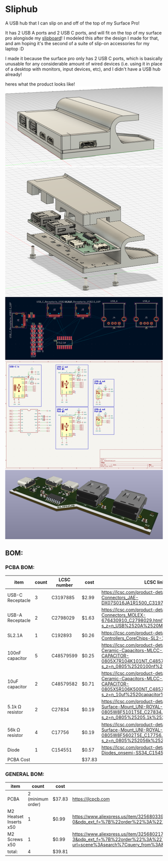 # Sliphub
A USB hub that I can slip on and off of the top of my Surface Pro! 

It has 2 USB A ports and 2 USB C ports, and will fit on the top of my surface pro alongisde my [slipboard](https://github.com/ila-io/slipboard/)! I modeled this after the design I made for that, and am hoping it's the second of a suite of slip-on accessories for my laptop :D


I made it because the surface pro only has 2 USB C ports, which is basically unusable for any considerable amount of wired devices (i.e. using it in place of a desktop with monitors, input devices, etc), and I didn't have a USB hub already! 

heres what the product looks like!
![sliphub assembled](journal_photos/cad_assembled.png)
![sliphub disassembled](journal_photos/cad_disassembled.png)
![slipbub pcb unrouted](journal_photos/pcb_start.png)
![sliphub schematic](journal_photos/schematic.png)
![sliphub pcb 3d model](journal_photos/pcb_3d.png)

## BOM:
### PCBA BOM:
| item             | count | LCSC number | cost  | LCSC link                                                                                                                                                    |
|------------------|-------|-------------|-------|--------------------------------------------------------------------------------------------------------------------------------------------------------------|
| USB-C Receptacle |     3 | C3197885    | $2.99 | https://lcsc.com/product-detail/USB-Connectors_JAE-DX07S016JA1R1500_C3197885.html                                                                            |
| USB-A Receptacle |     2 | C2798029    | $1.63 | https://lcsc.com/product-detail/USB-Connectors_MOLEX-676430910_C2798029.html?s_z=n_USB%2520A%2520Molex%252067643                                             |
| SL2.1A           |     1 | C192893     | $0.26 | https://lcsc.com/product-detail/USB-HUB-Controllers_CoreChips-SL2-1A_C192893.html                                                                            |
| 100nF capacitor  |     5 | C48579599   | $0.25 | https://lcsc.com/product-detail/Multilayer-Ceramic-Capacitors-MLCC-SMD-SMT_AIDE-CAPACITOR-0805X7R104K101NT_C48579599.html?s_z=n_0805%2520100nf%2520capacitor |
| 10uF capacitor   |     2 | C48579582   | $0.71 | https://lcsc.com/product-detail/Multilayer-Ceramic-Capacitors-MLCC-SMD-SMT_AIDE-CAPACITOR-0805X5R106K500NT_C48579582.html?s_z=n_10uf%2520capacitor%25200805  |
| 5.1k Ω resistor  |     2 | C27834      | $0.19 | https://lcsc.com/product-detail/Chip-Resistor-Surface-Mount_UNI-ROYAL-0805W8F5101T5E_C27834.html?s_z=n_0805%25205.1k%2520ohm%2520resistor                    |
| 56k Ω resistor   |     4 | C17756      | $0.19 | https://lcsc.com/product-detail/Chip-Resistor-Surface-Mount_UNI-ROYAL-0805W8F5602T5E_C17756.html?s_z=n_0805%252056k%2520ohm%2520resistor                     |
| Diode            |     1 | C154551     | $0.57 | https://lcsc.com/product-detail/Schottky-Diodes_onsemi-SS34_C154551.html?s_z=n_SS34                                                                          |
PCBA Cost | | |$37.83

### GENERAL BOM: 
| item                   | count             | cost   | link                                                                                                                                                                                                                                                                                                                                                                                                                                                                                                                                                                                                 |
|------------------------|-------------------|--------|------------------------------------------------------------------------------------------------------------------------------------------------------------------------------------------------------------------------------------------------------------------------------------------------------------------------------------------------------------------------------------------------------------------------------------------------------------------------------------------------------------------------------------------------------------------------------------------------------|
| PCBA                   | 2 (minimum order) | $37.83 | https://jlcpcb.com                                                                                                                                                                                                                                                                                                                                                                                                                                                                                                                                                                                   |
| M2 Heatset Inserts x50 |                 1 |  $0.99 | https://www.aliexpress.us/item/3256803396040989.html?spm=a2g0o.productlist.main.1.5fe1tUQQtUQQ7l&algo_pvid=d7b60f0b-e780-4759-b797-b2f6e887de47&algo_exp_id=d7b60f0b-e780-4759-b797-b2f6e887de47-0&pdp_ext_f=%7B%22order%22%3A%2218161%22%2C%22eval%22%3A%221%22%7D&pdp_npi=4%40dis!USD!1.74!0.99!!!1.74!0.99!%402103010e17534347345916170e1408!12000026370649723!sea!US!6404024211!ABX&curPageLogUid=zXRdRmildqGP&utparam-url=scene%3Asearch%7Cquery_from%3A                                                                                                                                        |
| M2 Screws x50          |                 1 |  $0.99 | https://www.aliexpress.us/item/3256802178253461.html?spm=a2g0o.productlist.main.4.94783ca75RQUAA&aem_p4p_detail=202507261801262939809493575570002980427&algo_pvid=d776e6f8-0569-4ccb-b633-1f90a9f39bb8&algo_exp_id=d776e6f8-0569-4ccb-b633-1f90a9f39bb8-3&pdp_ext_f=%7B%22order%22%3A%22723%22%2C%22eval%22%3A%221%22%7D&pdp_npi=4%40dis%21USD%211.55%210.99%21%21%211.55%210.99%21%402103241117535780862826083e5eee%2112000020355723604%21sea%21US%216404024211%21ABX&curPageLogUid=juaZaL7nG3yR&utparam-url=scene%3Asearch%7Cquery_from%3A&search_p4p_id=202507261801262939809493575570002980427_1 |
| total:                 |                 4 | $39.81 |                                                                                                                                                                                                                                                                                                                                                                                                                                                                                                                                                                                                      |

